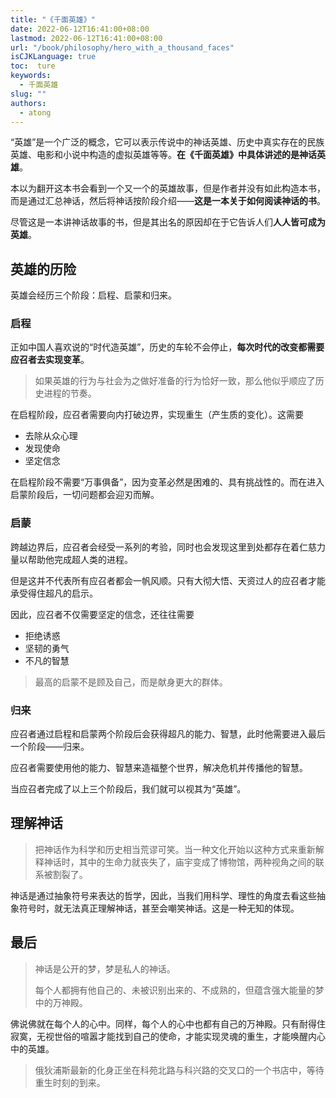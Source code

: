 ```yaml
---
title: "《千面英雄》"
date: 2022-06-12T16:41:00+08:00
lastmod: 2022-06-12T16:41:00+08:00
url: "/book/philosophy/hero_with_a_thousand_faces"
isCJKLanguage: true
toc:  ture
keywords:
  - 千面英雄
slug: ""
authors:
  - atong
---
```






“英雄”是一个广泛的概念，它可以表示传说中的神话英雄、历史中真实存在的民族英雄、电影和小说中构造的虚拟英雄等等。**在《千面英雄》中具体讲述的是神话英雄**。

本以为翻开这本书会看到一个又一个的英雄故事，但是作者并没有如此构造本书，而是通过汇总神话，然后将神话按阶段介绍——**这是一本关于如何阅读神话的书**。

尽管这是一本讲神话故事的书，但是其出名的原因却在于它告诉人们**人人皆可成为英雄**。

## 英雄的历险

英雄会经历三个阶段：启程、启蒙和归来。

### 启程

正如中国人喜欢说的“时代造英雄”，历史的车轮不会停止，**每次时代的改变都需要应召者去实现变革**。

> 如果英雄的行为与社会为之做好准备的行为恰好一致，那么他似乎顺应了历史进程的节奏。

在启程阶段，应召者需要向内打破边界，实现重生（产生质的变化）。这需要

- 去除从众心理
- 发现使命
- 坚定信念

在启程阶段不需要“万事俱备”，因为变革必然是困难的、具有挑战性的。而在进入启蒙阶段后，一切问题都会迎刃而解。

### 启蒙

跨越边界后，应召者会经受一系列的考验，同时也会发现这里到处都存在着仁慈力量以帮助他完成超人类的进程。

但是这并不代表所有应召者都会一帆风顺。只有大彻大悟、天资过人的应召者才能承受得住超凡的启示。

因此，应召者不仅需要坚定的信念，还往往需要

- 拒绝诱惑
- 坚韧的勇气
- 不凡的智慧

> 最高的启蒙不是顾及自己，而是献身更大的群体。

### 归来

应召者通过启程和启蒙两个阶段后会获得超凡的能力、智慧，此时他需要进入最后一个阶段——归来。

应召者需要使用他的能力、智慧来造福整个世界，解决危机并传播他的智慧。

当应召者完成了以上三个阶段后，我们就可以视其为“英雄”。

## 理解神话

> 把神话作为科学和历史相当荒谬可笑。当一种文化开始以这种方式来重新解释神话时，其中的生命力就丧失了，庙宇变成了博物馆，两种视角之间的联系被割裂了。

神话是通过抽象符号来表达的哲学，因此，当我们用科学、理性的角度去看这些抽象符号时，就无法真正理解神话，甚至会嘲笑神话。这是一种无知的体现。

## 最后

> 神话是公开的梦，梦是私人的神话。
>
> 每个人都拥有他自己的、未被识别出来的、不成熟的，但蕴含强大能量的梦中的万神殿。

佛说佛就在每个人的心中。同样，每个人的心中也都有自己的万神殿。只有耐得住寂寞，无视世俗的喧嚣才能找到自己的使命，才能实现灵魂的重生，才能唤醒内心中的英雄。

> 俄狄浦斯最新的化身正坐在科苑北路与科兴路的交叉口的一个书店中，等待重生时刻的到来。


